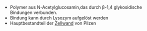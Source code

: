 - Polymer aus N-Acetylglucosamin,das durch β-1,4 glykosidische Bindungen verbunden. 
- Bindung  kann durch Lysozym aufgelöst  werden  
- Hauptbestandteil der [Zellwand](Biologie-Bachelor/Mikrobiologie/Eukaryoten/Pilze-(Fungi,-Mycota)/Zellwand.md)  von Pilzen
